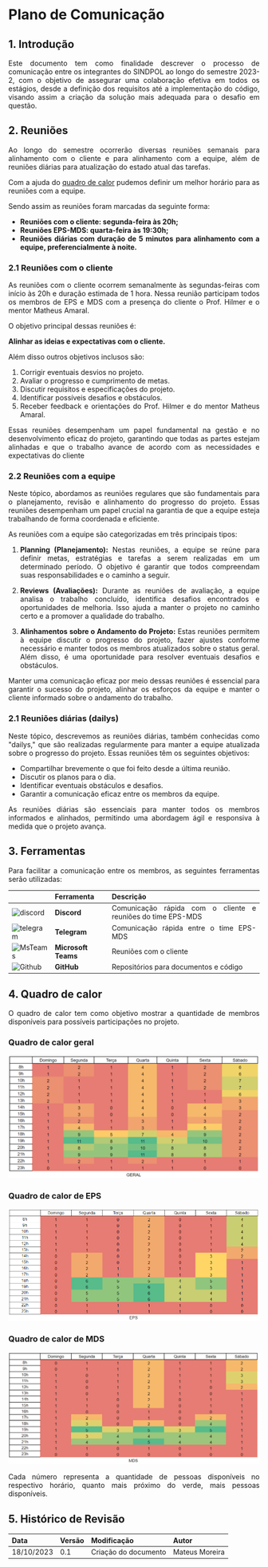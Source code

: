 # Plano de Comunicação
<style>body {text-align: justify}</style>

## 1. Introdução

Este documento tem como finalidade descrever o processo de comunicação entre os integrantes do SINDPOL ao longo do semestre 2023-2, com o objetivo de assegurar uma colaboração efetiva em todos os estágios, desde a definição dos requisitos até a implementação do código, visando assim a criação da solução mais adequada para o desafio em questão.

## 2. Reuniões

Ao longo do semestre ocorrerão diversas reuniões semanais para alinhamento com o cliente e para alinhamento com a equipe, além de reuniões diárias para atualização do estado atual das tarefas.

Com a ajuda do [quadro de calor](#4-quadro-de-calor) pudemos definir um melhor horário para as reuniões com a equipe. 

Sendo assim as reuniões foram marcadas da seguinte forma:

* **Reuniões com o cliente: segunda-feira às 20h;**
* **Reuniões EPS-MDS: quarta-feira às 19:30h;**
* **Reuniões diárias com duração de 5 minutos para alinhamento com a equipe, preferencialmente à noite.**

### 2.1 Reuniões com o cliente 
As reuniões com o cliente ocorrem semanalmente às segundas-feiras com início às 20h e duração estimada de 1 hora. Nessa reunião participam todos os membros de EPS e MDS com a presença do cliente o Prof. Hilmer e o mentor Matheus Amaral.

O objetivo principal dessas reuniões é:

**Alinhar as ideias e expectativas com o cliente.**

Além disso outros objetivos inclusos são:

1. Corrigir eventuais desvios no projeto.
2. Avaliar o progresso e cumprimento de metas.
3. Discutir requisitos e especificações do projeto.
4. Identificar possíveis desafios e obstáculos.
5. Receber feedback e orientações do Prof. Hilmer e do mentor Matheus Amaral.
    
Essas reuniões desempenham um papel fundamental na gestão e no desenvolvimento eficaz do projeto, garantindo que todas as partes estejam alinhadas e que o trabalho avance de acordo com as necessidades e expectativas do cliente

### 2.2 Reuniões com a equipe 

Neste tópico, abordamos as reuniões regulares que são fundamentais para o planejamento, revisão e alinhamento do progresso do projeto. Essas reuniões desempenham um papel crucial na garantia de que a equipe esteja trabalhando de forma coordenada e eficiente.

As reuniões com a equipe são categorizadas em três principais tipos:

1. **Planning (Planejamento):** Nestas reuniões, a equipe se reúne para definir metas, estratégias e tarefas a serem realizadas em um determinado período. O objetivo é garantir que todos compreendam suas responsabilidades e o caminho a seguir.

2. **Reviews (Avaliações):** Durante as reuniões de avaliação, a equipe analisa o trabalho concluído, identifica desafios encontrados e oportunidades de melhoria. Isso ajuda a manter o projeto no caminho certo e a promover a qualidade do trabalho.

3. **Alinhamentos sobre o Andamento do Projeto:** Estas reuniões permitem à equipe discutir o progresso do projeto, fazer ajustes conforme necessário e manter todos os membros atualizados sobre o status geral. Além disso, é uma oportunidade para resolver eventuais desafios e obstáculos.

Manter uma comunicação eficaz por meio dessas reuniões é essencial para garantir o sucesso do projeto, alinhar os esforços da equipe e manter o cliente informado sobre o andamento do trabalho.

### 2.1 Reuniões diárias (dailys)

Neste tópico, descrevemos as reuniões diárias, também conhecidas como "dailys," que são realizadas regularmente para manter a equipe atualizada sobre o progresso do projeto. Essas reuniões têm os seguintes objetivos:

- Compartilhar brevemente o que foi feito desde a última reunião.
- Discutir os planos para o dia.
- Identificar eventuais obstáculos e desafios.
- Garantir a comunicação eficaz entre os membros da equipe.

As reuniões diárias são essenciais para manter todos os membros informados e alinhados, permitindo uma abordagem ágil e responsiva à medida que o projeto avança.

## 3. Ferramentas

Para facilitar a comunicação entre os membros, as seguintes ferramentas serão utilizadas:

|        | Ferramenta | Descrição |
| ------ | ---------- | --------- |
|<img src="https://assets-global.website-files.com/6257adef93867e50d84d30e2/636e0a69f118df70ad7828d4_icon_clyde_blurple_RGB.svg" alt="discord" width="60"/> | **Discord**    | Comunicação rápida com o cliente e reuniões do time EPS-MDS |
| <img src="https://upload.wikimedia.org/wikipedia/commons/thumb/8/82/Telegram_logo.svg/512px-Telegram_logo.svg.png" alt="telegram" width="60"/> | **Telegram**   | Comunicação rápida entre o time EPS-MDS|
| <img src="https://upload.wikimedia.org/wikipedia/commons/c/c9/Microsoft_Office_Teams_%282018%E2%80%93present%29.svg" alt="MsTeams" width="60"/> | **Microsoft Teams**      | Reuniões com o cliente |
|<img src="https://cdn-icons-png.flaticon.com/512/25/25231.png" alt="Github" width="70"/>  | **GitHub**    | Repositórios para documentos e código |

## 4. Quadro de calor

O quadro de calor tem como objetivo mostrar a quantidade de membros disponíveis para possíveis participações no projeto.

### Quadro de calor geral
![Quadro de calor da Equipe](../assets/quadro_calor_geral.png)

### Quadro de calor de EPS
![Quadro de calor de EPS](../assets/quadro_calor_eps.png)

### Quadro de calor de MDS
![Quadro de calor de MDS](../assets/quadro_calor_mds.png)

Cada número representa a quantidade de pessoas disponíveis no respectivo horário, quanto mais próximo do verde, mais pessoas disponíveis.

## 5. Histórico de Revisão

| Data       | Versão |      Modificação      |    Autor     |
| :--------- | :----- | :-------------------- | :----------- |
|18/10/2023| 0.1 | Criação do documento | Mateus Moreira |